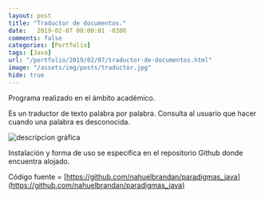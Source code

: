 ```yaml
---
layout: post
title: "Traductor de documentos."
date:   2019-02-07 00:00:01 -0300
comments: false
categories: [Portfolio]
tags: [Java]
url: "/portfolio/2019/02/07/traductor-de-documentos.html"
image: "/assets/img/posts/traductor.jpg"
hide: true
---
```


Programa realizado en el ámbito académico.

Es un traductor de texto palabra por palabra. Consulta al usuario que hacer cuando una palabra es desconocida.

![descripcion gráfica](https://docs.google.com/drawings/d/e/2PACX-1vQYp1lJji6DKABS1UKgpwqocQnBrO8jYMfIXCS8u_AbTD4F5PIpBwpeyOHvFLuXdTVuh388cjImaTjL/pub?w=960&h=720)

Instalación y forma de uso se especifica en el repositorio Github donde encuentra alojado.

Código fuente = [https://github.com/nahuelbrandan/paradigmas_java](https://github.com/nahuelbrandan/paradigmas_java)
